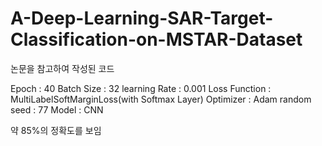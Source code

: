 # A-Deep-Learning-SAR-Target-Classification-on-MSTAR-Dataset

논문을 참고하여 작성된 코드

Epoch : 40
Batch Size : 32
learning Rate : 0.001
Loss Function : MultiLabelSoftMarginLoss(with Softmax Layer)
Optimizer : Adam
random seed : 77
Model : CNN

약 85%의 정확도를 보임
